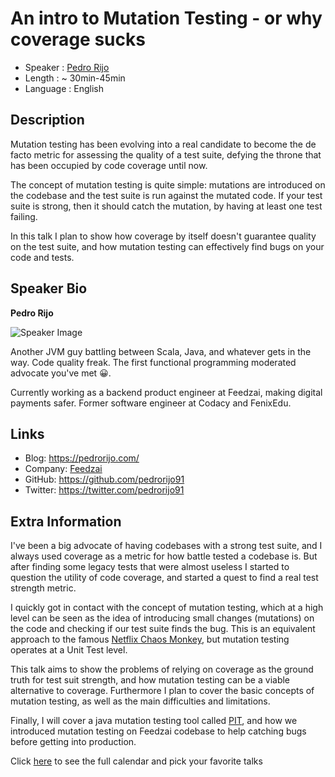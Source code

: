 An intro to Mutation Testing - or why coverage sucks
=========================

* Speaker   : [Pedro Rijo](https://pixels.camp/pedrorijo91)
* Length    : ~ 30min-45min
* Language  : English

Description
-----------

Mutation testing has been evolving into a real candidate to become the de facto metric for assessing the quality of a test suite, defying the throne that has been occupied by code coverage until now.

The concept of mutation testing is quite simple: mutations are introduced on the codebase and the test suite is run against the mutated code. If your test suite is strong, then it should catch the mutation, by having at least one test failing.

In this talk I plan to show how coverage by itself doesn't guarantee quality on the test suite, and how mutation testing can effectively find bugs on your code and tests.

Speaker Bio
-----------

**Pedro Rijo**

![Speaker Image](https://avatars2.githubusercontent.com/u/1999050?v=4)

Another JVM guy battling between Scala, Java, and whatever gets in the way. Code quality freak. The first functional programming moderated advocate you've met 😀.

Currently working as a backend product engineer at Feedzai, making digital payments safer. Former software engineer at Codacy and FenixEdu.

Links
-----

* Blog: https://pedrorijo.com/
* Company: [Feedzai](http://feedzai.com/)
* GitHub: https://github.com/pedrorijo91
* Twitter: https://twitter.com/pedrorijo91

Extra Information
-----------------

I've been a big advocate of having codebases with a strong test suite, and I always used coverage as a metric for how battle tested a codebase is. But after finding some legacy tests that were almost useless I started to question the utility of code coverage, and started a quest to find a real test strength metric.

I quickly got in contact with the concept of mutation testing, which at a high level can be seen as the idea of introducing small changes (mutations) on the code and checking if our test suite finds the bug. This is an equivalent approach to the famous [Netflix Chaos Monkey](https://github.com/Netflix/chaosmonkey), but mutation testing operates at a Unit Test level.

This talk aims to show the problems of relying on coverage as the ground truth for test suit strength, and how mutation testing can be a viable alternative to coverage. Furthermore I plan to cover the basic concepts of mutation testing, as well as the main difficulties and limitations.

Finally, I will cover a java mutation testing tool called [PIT](http://pitest.org/), and how we introduced mutation testing on Feedzai codebase to help catching bugs before getting into production.

Click [here][1] to see the full calendar and pick your favorite talks

[1]: https://pixels.camp/schedule/
